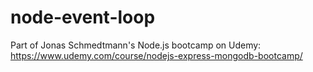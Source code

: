 # node-event-loop
Part of Jonas Schmedtmann's Node.js bootcamp on Udemy: https://www.udemy.com/course/nodejs-express-mongodb-bootcamp/
